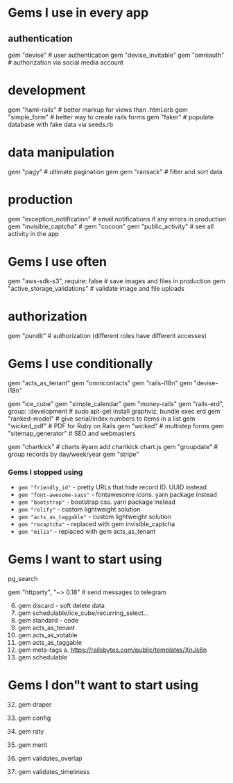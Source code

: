 # Gems I use in every app

## authentication
gem "devise" # user authentication
gem "devise_invitable"
gem "omniauth" # authorization via social media account

# development
gem "haml-rails" # better markup for views than .html.erb
gem "simple_form" # better way to create rails forms
gem "faker" # populate database with fake data via seeds.rb

# data manipulation
gem "pagy" # ultimate pagination gem
gem "ransack" # filter and sort data

# production
gem "exception_notification" # email notifications if any errors in production
gem "invisible_captcha" # 
gem "cocoon"
gem "public_activity" # see all activity in the app

# Gems I use often
gem "aws-sdk-s3", require: false # save images and files in production
gem "active_storage_validations" # validate image and file uploads

# authorization
gem "pundit" # authorization (different roles have different accesses)

# Gems I use conditionally
gem "acts_as_tenant"
gem "omnicontacts" 
gem "rails-i18n"
gem "devise-i18n"


gem "ice_cube"
gem "simple_calendar"
gem "money-rails"
gem "rails-erd", group: :development # sudo apt-get install graphviz; bundle exec erd
gem "ranked-model" # give serial/index numbers to items in a list
gem "wicked_pdf" # PDF for Ruby on Rails
gem "wicked" # multistep forms
gem "sitemap_generator" # SEO and webmasters

gem "chartkick" # charts #yarn add chartkick chart.js
gem "groupdate" # group records by day/week/year
gem "stripe"

### Gems I stopped using

* `gem "friendly_id"` - pretty URLs that hide record ID. UUID instead
* `gem "font-awesome-sass"` - fontawesome icons. yarn package instead
* `gem "bootstrap"` - bootstrap css. yarn package instead
* `gem "rolify"` - custom lightweight solution
* `gem "acts_as_taggable"` - custom lightweight solution
* `gem "recaptcha"` - replaced with gem invisible_captcha
* `gem "milia"` - replaced with gem acts_as_tenant

# Gems I want to start using
pg_search

gem "httparty", "~> 0.18" # send messages to telegram


6. gem discard - soft delete data
24. gem schedulable/ice_cube/recurring_select…
25. gem standard - code 
28. gem acts_as_tenant
29. gem acts_as_votable
30. gem acts_as_taggable
31. gem meta-tags
	a. https://railsbytes.com/public/templates/XnJs6n
33. gem schedulable

# Gems I don"t want to start using

32. gem draper
34. gem config

35. gem raty
36. gem merit
37. gem validates_overlap
38. gem validates_timeliness
